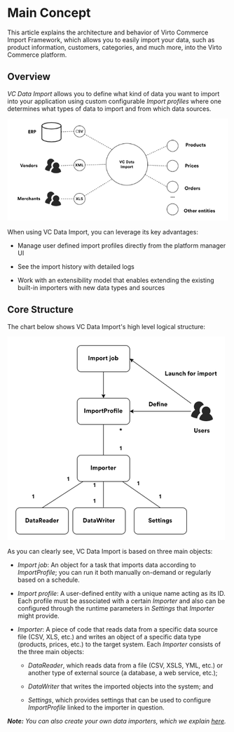 ﻿# Main Concept
This article explains the architecture and behavior of Virto Commerce Import Framework, which allows you to easily import your data, such as product information, customers, categories, and much more, into the Virto Commerce platform.

## Overview
_VC Data Import_ allows you to define what kind of data you want to import into your application using custom configurable _Import profiles_ where one determines what types of data to import and from which data sources.

![Data types and sources for import](media/01-import-data-chart.png)

When using VC Data Import, you can leverage its key advantages:

-   Manage user defined import profiles directly from the platform manager UI
    
-   See the import history with detailed logs
    
-   Work with an extensibility model that enables extending the existing built-in importers with new data types and sources

## Core Structure
The chart below shows VC Data Import's high level logical structure:

![VC Data Import structure](media/02-vc-data-import-structure-chart.png)

As you can clearly see, VC Data Import is based on three main objects:

-   _Import job_: An object for a task that imports data according to _ImportProfile_; you can run it both manually on-demand or regularly based on a schedule.

-   _Import profile_: A user-defined entity with a unique name acting as its ID. Each profile must be associated with a certain _Importer_ and also can be configured through the runtime parameters in _Settings_ that _Importer_ might provide.
    
-   _Importer_: A piece of code that reads data from a specific data source file (CSV, XLS, etc.) and writes an object of a specific data type (products, prices, etc.) to the target system. Each _Importer_ consists of the three main objects:
    
    -   _DataReader_, which reads data from a file (CSV, XSLS, YML, etc.) or another type of external source (a database, a web service, etc.);
        
    -   _DataWriter_ that writes the imported objects into the system; and
        
    -   _Settings_, which provides settings that can be used to configure _ImportProfile_ linked to the importer in question.
        

***Note:*** *You can also create your own data importers, which we explain [here](https://virtocommerce.atlassian.net/browse/PD-35 "LINK_TO_CREATING_DATA_IMPORTERS").*
